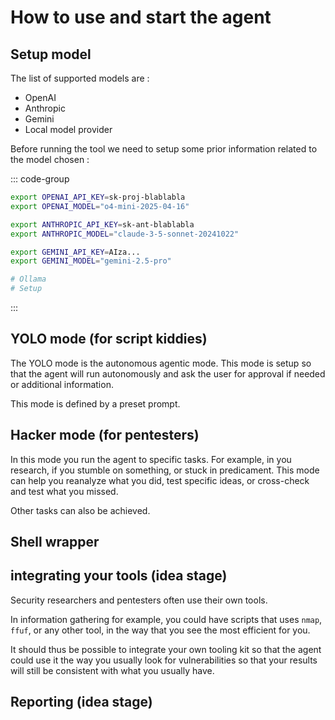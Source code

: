 # How to use and start the agent 


## Setup model

The list of supported models are : 
- OpenAI 
- Anthropic 
- Gemini 
- Local model provider

Before running the tool we need to setup some prior information related to the model chosen :

::: code-group 
```bash [OpenAI]
export OPENAI_API_KEY=sk-proj-blablabla
export OPENAI_MODEL="o4-mini-2025-04-16" 
``` 
```bash [Anthropic]
export ANTHROPIC_API_KEY=sk-ant-blablabla
export ANTHROPIC_MODEL="claude-3-5-sonnet-20241022" 
``` 
```bash [Gemini]
export GEMINI_API_KEY=AIza...
export GEMINI_MODEL="gemini-2.5-pro" 
``` 
```bash [Local]
# Ollama
# Setup
``` 
:::

## YOLO mode (for script kiddies)
The YOLO mode is the autonomous agentic mode. This mode is setup so that the agent will run autonomously and ask the user for approval if needed or additional information. 

This mode is defined by a preset prompt. 

## Hacker mode (for pentesters)
In this mode you run the agent to specific tasks. For example, in you research, if you stumble on something, or stuck in predicament. This mode can help you reanalyze what you did, test specific ideas, or cross-check and test what you missed. 

Other tasks can also be achieved. 

## Shell wrapper
<!-- TODO: add link to roadmap -->
## integrating your tools (idea stage) 
Security researchers and pentesters often use their own tools. 

In information gathering for example, you could have scripts that uses `nmap`, `ffuf`, or any other tool, in the way that you see the most efficient for you. 

It should thus be possible to integrate your own tooling kit so that the agent could use it the way you usually look for vulnerabilities so that your results will still be consistent with what you usually have.  

 <!-- TODO: add link to roadmap -->
## Reporting (idea stage)


